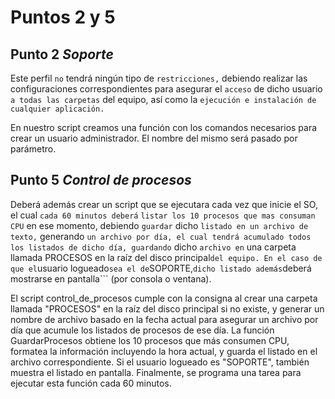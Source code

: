 # Puntos 2 y 5

## Punto 2 *Soporte*

Este perfil ```no``` tendrá ningún tipo de ```restricciones,``` debiendo realizar las configuraciones correspondientes
para asegurar el ```acceso``` de dicho usuario ```a todas las carpetas``` del equipo, así como la ```ejecución e instalación de cualquier aplicación.```

En nuestro script creamos una función con los comandos necesarios para crear un usuario administrador. El nombre del mismo será pasado por parámetro. 

## Punto 5 *Control de procesos*

Deberá además crear un script que se ejecutara cada vez que inicie el SO, el cual ```cada 60 minutos deberá```
```listar los 10 procesos que mas consuman CPU``` en ese momento, debiendo ```guardar``` dicho ```listado en un archivo de texto,``` generando ```un archivo por día, el cual tendrá acumulado todos los listados de dicho día, guardando``` dicho ```archivo en``` una carpeta llamada PROCESOS en la raíz del disco principal``` del equipo.
En el caso de que el ```usuario logueado``` sea el de ```SOPORTE,``` dicho listado además ```deberá mostrarse en pantalla``` (por consola o ventana).

El script control_de_procesos cumple con la consigna al crear una carpeta llamada "PROCESOS" en la raíz del disco principal si no existe, y generar un nombre de archivo basado en la fecha actual para asegurar un archivo por día que acumule los listados de procesos de ese día. La función GuardarProcesos obtiene los 10 procesos que más consumen CPU, formatea la información incluyendo la hora actual, y guarda el listado en el archivo correspondiente. Si el usuario logueado es "SOPORTE", también muestra el listado en pantalla. Finalmente, se programa una tarea para ejecutar esta función cada 60 minutos.



